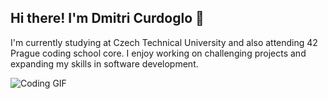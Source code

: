 
## Hi there! I'm Dmitri Curdoglo 👋

I'm currently studying at Czech Technical University and also attending 42 Prague coding school core. I enjoy working on challenging projects and expanding my skills in software development.

![Coding GIF](https://media4.giphy.com/media/v1.Y2lkPTc5MGI3NjExeWNybGI5dXVqa3QxYjNwZHF1MDFoaGY3OGIyNHBnZGVtdzdoZjQ2NCZlcD12MV9pbnRlcm5hbF9naWZfYnlfaWQmY3Q9Zw/Dh5q0sShxgp13DwrvG/giphy.webp)
